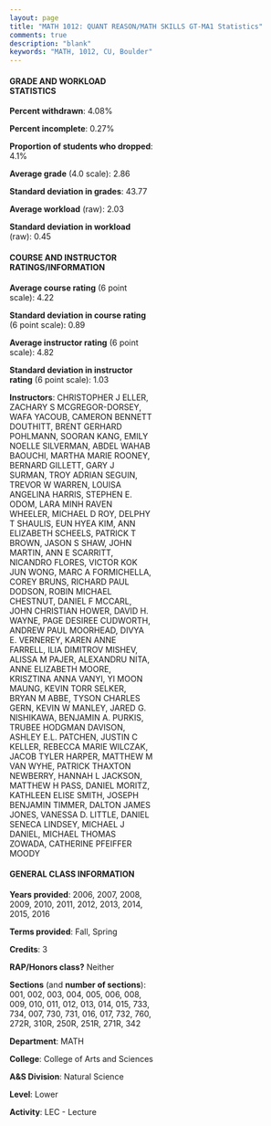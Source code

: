 ```yaml
---
layout: page
title: "MATH 1012: QUANT REASON/MATH SKILLS GT-MA1 Statistics"
comments: true
description: "blank"
keywords: "MATH, 1012, CU, Boulder"
--- 
```

<head>
<script src="https://ajax.googleapis.com/ajax/libs/jquery/2.1.3/jquery.min.js"></script>
<script src="https://dl.dropboxusercontent.com/s/pc42nxpaw1ea4o9/highcharts.js?dl=0"></script>
<!-- <script src="../assets/js/highcharts.js"></script> -->
<style type="text/css">@font-face {
	font-family: "Bebas Neue";
	src: url(https://www.filehosting.org/file/details/544349/BebasNeue%20Regular.otf) format("opentype");
	}
	h1.Bebas { 
		font-family: "Bebas Neue", Verdana, Tahoma;
	}
</style>
</head>
<body>
	<div id="container" style="float: right; width: 45%; height: 88%; margin-left: 2.5%; margin-right: 2.5%;"></div>
	<script language="JavaScript">
		$(document).ready(function() {
		var chart = {type: 'column'};
		var title = {text: 'Grade Distribution'};
		var xAxis = {categories: ['A','B','C','D','F'],crosshair: true};
		var yAxis = {min: 0,title: {text: 'Percentage'}};
		var tooltip = {headerFormat: '<center><b><span style="font-size:20px">{point.key}</span></b></center>',
		               pointFormat: '<td style="padding:0"><b>{point.y:.1f}%</b></td>',
		               footerFormat: '</table>',shared: true,useHTML: true};
		var plotOptions = {column: {pointPadding: 0.0,borderWidth: 0}};  
		var credits = {enabled: false};var series= [{name: 'Percent',data: [35.94,33.61,19.58,6.51,4.37,]}];
		var json = {};
		json.chart = chart;
		json.title = title;
		json.tooltip = tooltip;
		json.xAxis = xAxis;
		json.yAxis = yAxis;  
		json.series = series;
		json.plotOptions = plotOptions;  
		json.credits = credits;
		$('#container').highcharts(json);
	});
	</script>
</body>
			   
#### GRADE AND WORKLOAD STATISTICS

**Percent withdrawn**: 4.08%

**Percent incomplete**: 0.27%

**Proportion of students who dropped**: 4.1%

**Average grade** (4.0 scale): 2.86

**Standard deviation in grades**: 43.77

**Average workload** (raw): 2.03

**Standard deviation in workload** (raw): 0.45

#### COURSE AND INSTRUCTOR RATINGS/INFORMATION

**Average course rating** (6 point scale): 4.22

**Standard deviation in course rating** (6 point scale): 0.89

**Average instructor rating** (6 point scale): 4.82

**Standard deviation in instructor rating** (6 point scale): 1.03

**Instructors**: CHRISTOPHER J ELLER, ZACHARY S MCGREGOR-DORSEY, WAFA YACOUB, CAMERON BENNETT DOUTHITT, BRENT GERHARD POHLMANN, SOORAN KANG, EMILY NOELLE SILVERMAN, ABDEL WAHAB BAOUCHI, MARTHA MARIE ROONEY, BERNARD GILLETT, GARY J SURMAN, TROY ADRIAN SEGUIN, TREVOR W WARREN, LOUISA ANGELINA HARRIS, STEPHEN E. ODOM, LARA MINH RAVEN WHEELER, MICHAEL D ROY, DELPHY T SHAULIS, EUN HYEA KIM, ANN ELIZABETH SCHEELS, PATRICK T BROWN, JASON S SHAW, JOHN MARTIN, ANN E SCARRITT, NICANDRO FLORES, VICTOR KOK JUN WONG, MARC A FORMICHELLA, COREY BRUNS, RICHARD PAUL DODSON, ROBIN MICHAEL CHESTNUT, DANIEL F MCCARL, JOHN CHRISTIAN HOWER, DAVID H. WAYNE, PAGE DESIREE CUDWORTH, ANDREW PAUL MOORHEAD, DIVYA E. VERNEREY, KAREN ANNE FARRELL, ILIA DIMITROV MISHEV, ALISSA M PAJER, ALEXANDRU NITA, ANNE ELIZABETH MOORE, KRISZTINA ANNA VANYI, YI MOON MAUNG, KEVIN TORR SELKER, BRYAN M ABBE, TYSON CHARLES GERN, KEVIN W MANLEY, JARED G. NISHIKAWA, BENJAMIN A. PURKIS, TRUBEE HODGMAN DAVISON, ASHLEY E.L. PATCHEN, JUSTIN C KELLER, REBECCA MARIE WILCZAK, JACOB TYLER HARPER, MATTHEW M VAN WYHE, PATRICK THAXTON NEWBERRY, HANNAH L JACKSON, MATTHEW H PASS, DANIEL MORITZ, KATHLEEN ELISE SMITH, JOSEPH BENJAMIN TIMMER, DALTON JAMES JONES, VANESSA D. LITTLE, DANIEL SENECA LINDSEY, MICHAEL J DANIEL, MICHAEL THOMAS ZOWADA, CATHERINE PFEIFFER MOODY

#### GENERAL CLASS INFORMATION

**Years provided**: 2006, 2007, 2008, 2009, 2010, 2011, 2012, 2013, 2014, 2015, 2016

**Terms provided**: Fall, Spring

**Credits**: 3

**RAP/Honors class?** Neither

**Sections** (and **number of sections**): 001, 002, 003, 004, 005, 006, 008, 009, 010, 011, 012, 013, 014, 015, 733, 734, 007, 730, 731, 016, 017, 732, 760, 272R, 310R, 250R, 251R, 271R, 342

**Department**: MATH

**College**: College of Arts and Sciences

**A&S Division**: Natural Science

**Level**: Lower

**Activity**: LEC - Lecture